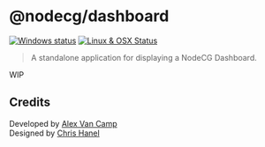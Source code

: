 # @nodecg/dashboard
[![Windows status](https://ci.appveyor.com/api/projects/status/jtvfi9yin53y4es1/branch/master?svg=true)](https://ci.appveyor.com/project/Lange/dashboard/branch/master)
[![Linux & OSX Status](https://travis-ci.org/nodecg/dashboard.svg?branch=master)](https://travis-ci.org/nodecg/dashboard)

> A standalone application for displaying a NodeCG Dashboard.

WIP

## Credits
Developed by [Alex Van Camp](https://twitter.com/vancamp)  
Designed by [Chris Hanel](https://twitter.com/chrishanel)
